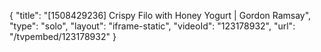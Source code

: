 {
    "title": "[1508429236] Crispy Filo with Honey Yogurt | Gordon Ramsay",
    "type": "solo",
    "layout": "iframe-static",
    "videoId": "123178932",
    "url": "\/tvpembed\/123178932"
}